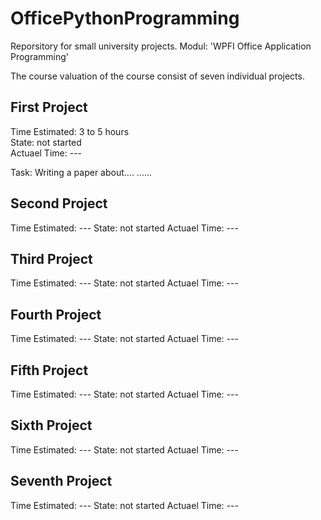 # OfficePythonProgramming
Reporsitory for small university projects. Modul: 'WPFI Office Application Programming'

The course valuation of the course consist of seven individual projects.

## First Project
Time Estimated:     3 to 5 hours <br>
State:              not started  <br>
Actuael Time:       ---          <br>

Task:
    Writing a paper about....
    ......

## Second Project
Time Estimated:     ---
State:              not started
Actuael Time:       ---

## Third Project
Time Estimated:     ---
State:              not started
Actuael Time:       ---

## Fourth Project
Time Estimated:     ---
State:              not started
Actuael Time:       ---

## Fifth Project
Time Estimated:     ---
State:              not started
Actuael Time:       ---

## Sixth Project
Time Estimated:     ---
State:              not started
Actuael Time:       ---

## Seventh Project
Time Estimated:     ---
State:              not started
Actuael Time:       ---
